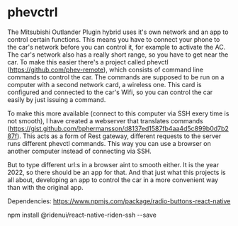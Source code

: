 # phevctrl

The Mitsubishi Outlander Plugin hybrid uses it's own network and an app to control certain functions. 
This means you have to connect your phone to the car's network before you can control it, for example to activate the AC.
The car's network also has a really short range, so you have to get near the car.
To make this easier there's a project called phevctl (https://github.com/phev-remote), which consists of command line commands to 
control the car. The commands are supposed to be run on a computer with a second network card, a wireless one.
This card is configured and connected to the car's Wifi, so you can control the car easily by just issuing a command.

To make this more available (connect to this computer via SSH exery time is not smooth), I have created a webserver that translates commands (https://gist.github.com/bphermansson/d8137ed1587fb4aa4d5c899b0d7b287f). 
This acts as a form of Rest gateway, different requests to the server runs different phevctl commands. This way you can 
use a browser on another computer instead of connecting via SSH.

But to type different url:s in a browser aint to smooth either. It is the year 2022, so there should be an app for that. And 
that just what this projects is all about, developing an app to control the car in a more convenient way than with the original app.


Dependencies:
https://www.npmjs.com/package/radio-buttons-react-native

npm install @ridenui/react-native-riden-ssh --save